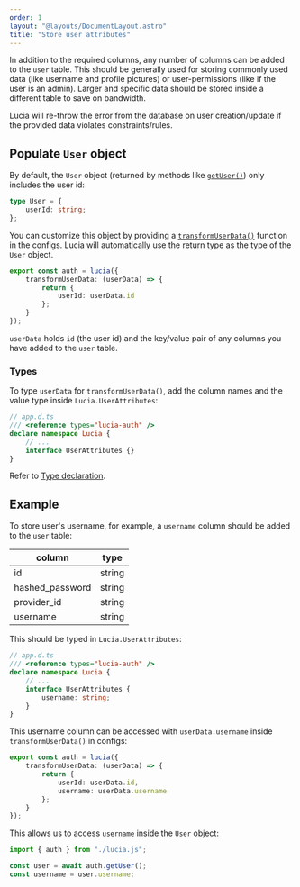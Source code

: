 ```yaml
---
order: 1
layout: "@layouts/DocumentLayout.astro"
title: "Store user attributes"
---
```


In addition to the required columns, any number of columns can be added to the `user` table. This should be generally used for storing commonly used data (like username and profile pictures) or user-permissions (like if the user is an admin). Larger and specific data should be stored inside a different table to save on bandwidth.

Lucia will re-throw the error from the database on user creation/update if the provided data violates constraints/rules.

## Populate `User` object

By default, the `User` object (returned by methods like [`getUser()`](/reference/api/server-api#getuser)) only includes the user id:

```ts
type User = {
	userId: string;
};
```

You can customize this object by providing a [`transformUserData()`](/reference/configure/lucia-configurations#transformuserdata) function in the configs. Lucia will automatically use the return type as the type of the `User` object.

```ts
export const auth = lucia({
	transformUserData: (userData) => {
		return {
			userId: userData.id
		};
	}
});
```

`userData` holds `id` (the user id) and the key/value pair of any columns you have added to the `user` table.

### Types

To type `userData` for `transformUserData()`, add the column names and the value type inside `Lucia.UserAttributes`:

```ts
// app.d.ts
/// <reference types="lucia-auth" />
declare namespace Lucia {
	// ...
	interface UserAttributes {}
}
```

Refer to [Type declaration](/reference/types/lucia-namespace).

## Example

To store user's username, for example, a `username` column should be added to the `user` table:

| column          | type   |
| --------------- | ------ |
| id              | string |
| hashed_password | string |
| provider_id     | string |
| username        | string |

This should be typed in `Lucia.UserAttributes`:

```ts
// app.d.ts
/// <reference types="lucia-auth" />
declare namespace Lucia {
	// ...
	interface UserAttributes {
		username: string;
	}
}
```

This username column can be accessed with `userData.username` inside `transformUserData()` in configs:

```ts
export const auth = lucia({
	transformUserData: (userData) => {
		return {
			userId: userData.id,
			username: userData.username
		};
	}
});
```

This allows us to access `username` inside the `User` object:

```ts
import { auth } from "./lucia.js";

const user = await auth.getUser();
const username = user.username;
```
